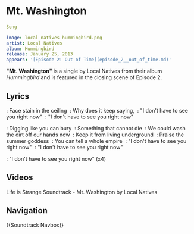 #  Mt. Washington 

```yaml
Song

image: local natives hummingbird.png
artist: Local Natives
album: Hummingbird
release: January 25, 2013
appears: '[Episode 2: Out of Time](episode_2__out_of_time.md)'
```

**"Mt. Washington"** is a single by Local Natives from their album *Hummingbird* and is featured in the closing scene of Episode 2.

##  Lyrics 
: Face stain in the ceiling 
: Why does it keep saying, 
: "I don't have to see you right now" 
: "I don't have to see you right now"

: Digging like you can bury 
: Something that cannot die 
: We could wash the dirt off our hands now 
: Keep it from living underground 
: Praise the summer goddess 
: You can tell a whole empire 
: "I don't have to see you right now" 
: "I don't have to see you right now"

: "I don't have to see you right now" (x4)

##  Videos 

Life is Strange Soundtrack - Mt. Washington by Local Natives

##  Navigation 
{{Soundtrack Navbox}}

